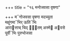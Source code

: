 +++
title = "१६ मनोजवसा वृषणा"

+++
म᳓नोजवसा वृषणा मदच्युता  
मक्षुंगमा᳓भिर् ऊति᳓भिः  
आरा᳓त्ताच् चिद् भू᳐तम् अस्मे᳓ अ᳓वसे  
पूर्वी᳓भिः पुरुभोजसा